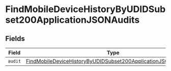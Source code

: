 # FindMobileDeviceHistoryByUDIDSubset200ApplicationJSONAudits


## Fields

| Field                                                                                                                                                           | Type                                                                                                                                                            | Required                                                                                                                                                        | Description                                                                                                                                                     |
| --------------------------------------------------------------------------------------------------------------------------------------------------------------- | --------------------------------------------------------------------------------------------------------------------------------------------------------------- | --------------------------------------------------------------------------------------------------------------------------------------------------------------- | --------------------------------------------------------------------------------------------------------------------------------------------------------------- |
| `audit`                                                                                                                                                         | [FindMobileDeviceHistoryByUDIDSubset200ApplicationJSONAuditsAudit](../../models/operations/findmobiledevicehistorybyudidsubset200applicationjsonauditsaudit.md) | :heavy_minus_sign:                                                                                                                                              | N/A                                                                                                                                                             |